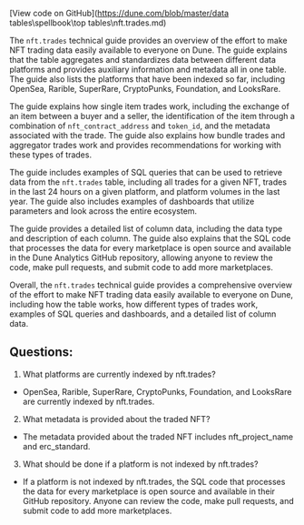 [View code on GitHub](https://dune.com/blob/master/data tables\spellbook\top tables\nft.trades.md)

The `nft.trades` technical guide provides an overview of the effort to make NFT trading data easily available to everyone on Dune. The guide explains that the table aggregates and standardizes data between different data platforms and provides auxiliary information and metadata all in one table. The guide also lists the platforms that have been indexed so far, including OpenSea, Rarible, SuperRare, CryptoPunks, Foundation, and LooksRare.

The guide explains how single item trades work, including the exchange of an item between a buyer and a seller, the identification of the item through a combination of `nft_contract_address` and `token_id`, and the metadata associated with the trade. The guide also explains how bundle trades and aggregator trades work and provides recommendations for working with these types of trades.

The guide includes examples of SQL queries that can be used to retrieve data from the `nft.trades` table, including all trades for a given NFT, trades in the last 24 hours on a given platform, and platform volumes in the last year. The guide also includes examples of dashboards that utilize parameters and look across the entire ecosystem.

The guide provides a detailed list of column data, including the data type and description of each column. The guide also explains that the SQL code that processes the data for every marketplace is open source and available in the Dune Analytics GitHub repository, allowing anyone to review the code, make pull requests, and submit code to add more marketplaces.

Overall, the `nft.trades` technical guide provides a comprehensive overview of the effort to make NFT trading data easily available to everyone on Dune, including how the table works, how different types of trades work, examples of SQL queries and dashboards, and a detailed list of column data.
## Questions: 
 1. What platforms are currently indexed by nft.trades?
- OpenSea, Rarible, SuperRare, CryptoPunks, Foundation, and LooksRare are currently indexed by nft.trades.

2. What metadata is provided about the traded NFT?
- The metadata provided about the traded NFT includes nft_project_name and erc_standard.

3. What should be done if a platform is not indexed by nft.trades?
- If a platform is not indexed by nft.trades, the SQL code that processes the data for every marketplace is open source and available in their GitHub repository. Anyone can review the code, make pull requests, and submit code to add more marketplaces.